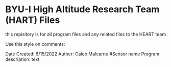 # BYU-I High Altitude Research Team (HART) Files 
this repisitory is for all program files and any related files to the HEART team

Use this style on comments:

Date Created: 6/15/2022
Auther: Caleb Malcarne
#Sensor name 
Program description:
text
